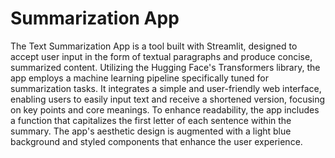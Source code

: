 # Summarization App

The Text Summarization App is a tool built with Streamlit, designed to accept user input in the form of textual paragraphs and produce concise, summarized content. Utilizing the Hugging Face's Transformers library, the app employs a machine learning pipeline specifically tuned for summarization tasks. It integrates a simple and user-friendly web interface, enabling users to easily input text and receive a shortened version, focusing on key points and core meanings. To enhance readability, the app includes a function that capitalizes the first letter of each sentence within the summary. The app's aesthetic design is augmented with a light blue background and styled components that enhance the user experience.
